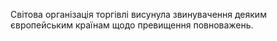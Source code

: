 Світова організація торгівлі висунула звинувачення деяким європейським країнам щодо превищення повноважень.
